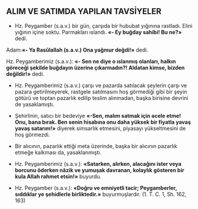 ## ALIM VE SATIMDA YAPILAN TAVSİYELER

* Hz. Peygamber (s.a.v.) bir gün, çarşıda bir hububat yığınına rastladı. Elini yığının içine soktu. Parmakları ıslandı. **«- Ey buğday sahibi! Bu ne?»** dedi.

Adam:**«- Ya Rasûlallah (s.a.v.) Ona yağ­mur değdi!»** dedi.

Hz. Peygamberimiz (s.a.v.): **«- Sen ne diye o ıslanmış olanları, halkın göreceği şekilde buğdayın üzerine çıkarmadın?! Aldatan kimse, biz­den değildir!»** dedi.

* Hz. Peygamberimiz (s.a.v.) çarşı ve pazar­da satılacak şeylerin çarşı ve pazara getirilmeyerek, rastgele satılmasını hoş görmediği gibi bir şeyin götürü ve toptan pazarlık edilip teslim alınmadan, başka birisine devrini de yasaklamıştı.

* Şehirlinin, satıcı bir bedeviye **«-Sen, malım satmak için acele etme! Onu, bana bırak. Ben senin hisabına onu daha yüksek bir fiyatla ya­vaş yavaş satarım!»** diyerek simsarlık etmesini, piyasayı yükseltmesini de hoş görmezdi.

* Bir alıcının, pazarlık ettiği meta üzerinde, başka bir alıcının pazarlık etmeğe kalkması da, yasaklanmıştı.

* Hz. Peygamberimiz (s.a.v.): **«Satarken, alırken, alacağını ister veya borcunu öderken nâ­zik ve yumuşak davranan, kolaylık gösteren bir kula Allah rahmet etsin!»** buyurdu.

* Hz. Peygamber (s.a.v.): **«Doğru ve emniyetli tacir; Peygamberler, sıddıklar ye şehidlerle birlik­tedir.»** buyurmuşlardır. (1. T. C. 1, Sh. 162, 163)
